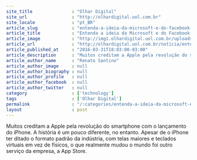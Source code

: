 ```yaml
---
site_title               : "Olhar Digital"
site_url                 : "http://olhardigital.uol.com.br"
site_locale              : "pt_BR"
article_slug             : "entenda-a-ideia-da-microsoft-e-do-facebook-de-substituir-apps-por-robos"
article_title            : "Entenda a ideia da Microsoft e do Facebook de substituir apps por robôs"
article_image            : "http://img1.olhardigital.uol.com.br/uploads/acervo_imagens/2016/03/20160331183819_660_420.jpg"
article_url              : "http://olhardigital.uol.com.br/noticia/entenda-a-ideia-da-microsoft-e-do-facebook-de-substituir-apps-por-robos/56787"
article_published_at     : "2016-03-31T18:03:00-03:00"
article_description      : "Muitos creditam a Apple pela revolução do smartphone com o lançamento do iPhone. A história é um pouco diferente, no entanto. Apesar de o iPhone ter ditado o formato padrão da indústria, com telas maiores e teclados virtuais em vez de físicos, o que realmente mudou o mundo foi outro serviço da empresa, a App Store."
article_author_name      : "Renato Santino"
article_author_image     : null
article_author_biography : null
article_author_profile   : null
article_author_facebook  : null
article_author_twitter   : null
category                 : ['technology']
tags                     : ['Olhar Digital']
permalink                : "/:categories/entenda-a-ideia-da-microsoft-e-do-facebook-de-substituir-apps-por-robos/"
layout                   : post
---
```


Muitos creditam a Apple pela revolução do smartphone com o lançamento do iPhone. A história é um pouco diferente, no entanto. Apesar de o iPhone ter ditado o formato padrão da indústria, com telas maiores e teclados virtuais em vez de físicos, o que realmente mudou o mundo foi outro serviço da empresa, a App Store.
